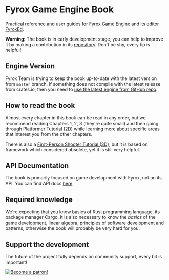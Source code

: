 # Fyrox Game Engine Book

Practical reference and user guides for [Fyrox Game Engine](https://github.com/FyroxEngine/Fyrox) and its 
editor [FyroxEd](https://github.com/FyroxEngine/Fyrox/tree/master/editor).

**Warning:** The book is in early development stage, you can help to improve it by making a contribution in its
[repository](https://github.com/fyrox-book/fyrox-book.github.io). Don't be shy, every tip is helpful!

## Engine Version

Fyrox Team is trying to keep the book up-to-date with the latest version from `master` branch. If something does not 
compile with the latest release from crates.io, then you need to 
[use the latest engine from GitHub repo](./fyrox/beginning/scripting.md#using-latest-engine-version).

## How to read the book

Almost every chapter in this book can be read in any order, but we recommend reading Chapters 1, 2, 3 (they're quite small)
and then going through [Platformer Tutorial (2D)](fyrox/tutorials/platformer/part1.md) while learning more about specific 
areas that interest you from the other chapters. 

There is also a [First-Person Shooter Tutorial (3D)](fyrox/tutorials/fps/intro.md), but it is based on framework which
considered obsolete, yet it is still very helpful. 

## API Documentation

The book is primarily focused on game development with Fyrox, not on its API. You can find API docs
[here](https://docs.rs/fyrox/latest/fyrox/).

## Required knowledge

We're expecting that you know basics of Rust programming language, its package manager Cargo. It is also necessary
to know the _basics_ of the game development, linear algebra, principles of software development and patterns, 
otherwise the book will probably be very hard for you. 

## Support the development

The future of the project fully depends on community support, every bit is important!

[![Become a patron!](https://c5.patreon.com/external/logo/become_a_patron_button.png)](https://www.patreon.com/mrdimas)
